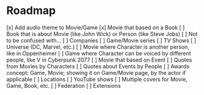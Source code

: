 # Roadmap

[x] Add audio theme to Movie/Game
[x] Movie that based on a Book
[ ] Book that is about Movie (like John Wick) or Person (like Steve Jobs)
[ ] Not to be confused with...
[ ] Companies
[ ] Game/Movie series
[ ] TV Shows
[ ] Universe (DC, Marvel, etc.)
[ ] Movie where Character is another person, like in Oppenheimer
[ ] Game where Character can be voiced by different people, like V in Cyberpunk 2077
[ ] Movie that based on Event
[ ] Quotes from Movies by Characters
[ ] Quotes about Events by People
[ ] Awards concept: Game, Movie; showing it on Game/Movie page, by the actor if applicable
[ ] Locations
[ ] YouTube shows
[ ] Multiple covers for Movie, Game, Book, etc.
[ ] Federation
[ ] Extensions
